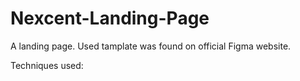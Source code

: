 # Nexcent-Landing-Page
 A landing page. Used tamplate was found on official Figma website. 

 Techniques used: